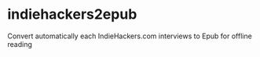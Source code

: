 # indiehackers2epub
Convert automatically each IndieHackers.com interviews to Epub for offline reading
